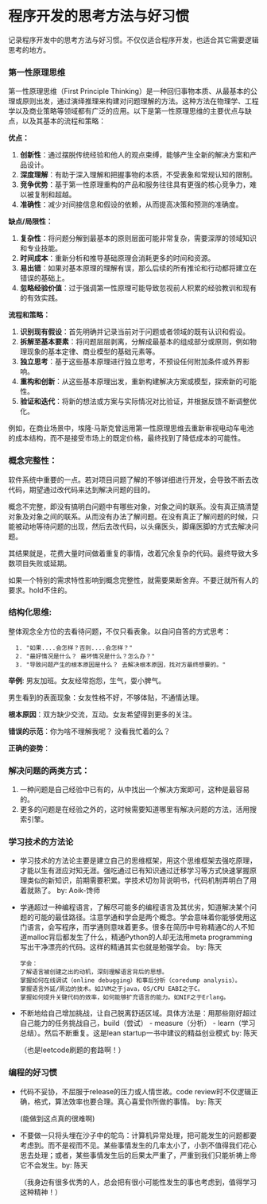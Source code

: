 # 程序开发的思考方法与好习惯

记录程序开发中的思考方法与好习惯。不仅仅适合程序开发，也适合其它需要逻辑思考的地方。

### 第一性原理思维

第一性原理思维（First Principle Thinking）是一种回归事物本质、从最基本的公理或原则出发，通过演绎推理来构建对问题理解的方法。这种方法在物理学、工程学以及商业策略等领域都有广泛的应用。以下是第一性原理思维的主要优点与缺点，以及其基本的流程和策略：

**优点：**
1. **创新性**：通过摆脱传统经验和他人的观点束缚，能够产生全新的解决方案和产品设计。
2. **深度理解**：有助于深入理解和把握事物的本质，不受表象和常规认知的限制。
3. **竞争优势**：基于第一性原理重构的产品和服务往往具有更强的核心竞争力，难以被复制和超越。
4. **准确性**：减少对间接信息和假设的依赖，从而提高决策和预测的准确度。

**缺点/局限性：**
1. **复杂性**：将问题分解到最基本的原则层面可能非常复杂，需要深厚的领域知识和专业技能。
2. **时间成本**：重新分析和推导基础原理会消耗更多的时间和资源。
3. **易出错**：如果对基本原理的理解有误，那么后续的所有推论和行动都将建立在错误的基础上。
4. **忽略经验价值**：过于强调第一性原理可能导致忽视前人积累的经验教训和现有的有效实践。

**流程和策略：**
1. **识别现有假设**：首先明确并记录当前对于问题或者领域的既有认识和假设。
2. **拆解至基本要素**：将问题层层剥离，分解成最基本的组成部分或原则，例如物理现象的基本定律、商业模型的基础元素等。
3. **独立思考**：基于这些基本原理进行独立思考，不预设任何附加条件或外界影响。
4. **重构和创新**：从这些基本原理出发，重新构建解决方案或模型，探索新的可能性。
5. **验证和迭代**：将新的想法或方案与实际情况对比验证，并根据反馈不断调整优化。

例如，在商业场景中，埃隆·马斯克曾运用第一性原理思维去重新审视电动车电池的成本结构，而不是接受市场上的既定价格，最终找到了降低成本的可能性。

### 概念完整性：
软件系统中重要的一点。若对项目问题了解的不够详细进行开发，会导致不断去改代码，期望通过改代码来达到解决问题的目的。

概念不完整，即没有搞明白问题中有哪些对象，对象之间的联系。没有真正搞清楚对象及对象之间的联系。从而没有办法了解问题。在没有真正了解问题的时候，只能被动地等待问题的出现，然后去改代码，以头痛医头，脚痛医脚的方式去解决问题。

其结果就是，花费大量时间做着重复的事情，改着冗余复杂的代码。最终导致大多数项目失败或延期。

如果一个特别的需求特性影响到概念完整性，就需要果断舍弃。不要迁就所有人的要求。hold不住的。

### 结构化思维:
整体观念全方位的去看待问题，不仅只看表象。以自问自答的方式思考：

      1. "如果....会怎样？否则....会怎样？"
      2. "最好情况是什么？ 最坏情况是什么？怎么办？"
      3. "导致问题产生的根本原因是什么？ 去解决根本原因，找对方最终想要的。"

**举例**: 男友加班。女友经常抱怨，生气，耍小脾气。

男生看到的表面现象：女友性格不好，不够体贴，不通情达理。

**根本原因**：双方缺少交流，互动。女友希望得到更多的关注。

**错误的示范**：你为啥不理解我呢？ 没看我忙着的么？

**正确的姿势**：

### 解决问题的两类方式：
1. 一种问题是自己经验中已有的，从中找出一个解决方案即可，这种是最容易的。
2. 更多的问题是在经验之外的，这时候需要知道哪里有解决问题的方法，活用搜索引擎。

### 学习技术的方法论
-  学习技术的方法论主要是建立自己的思维框架，用这个思维框架去强吃原理，才能以生有涯应对知无涯。强吃通过已有知识通过迁移学习等方式快速掌握原理类似的新知识，前期需要积累。学技术切勿背说明书，代码机制弄明白了用着就熟了。 by: Aoik-馋师

- 学通超过一种编程语言，了解尽可能多的编程语言及其优劣，知道解决某个问题的可能的最佳路径。注意学通和学会是两个概念。学会意味着你能够使用这门语言，会写程序，而学通则意味着更多。很多在简历中号称精通C的人不知道malloc背后都发生了什么，精通Python的人却无法用meta programming写出干净漂亮的代码。这样的精通其实也就是勉强学会。 by: 陈天

      学会：
      了解语言被创建之出的动机，深刻理解语言背后的思想。
      掌握如何在线调试（online debugging）和事后分析（coredump analysis）。
      掌握语言外延/周边的技术。如JVM之于java，OS/CPU EABI之于C。
      掌握如何提升关键代码的效率，如何能够扩充语言的能力。如NIF之于Erlang。


-  不断地给自己增加挑战，让自己脱离舒适区域。具体方法是：用那些刚好超过自己能力的任务挑战自己，build（尝试） - measure（分析） - learn（学习总结）。然后不断重复。这是lean startup一书中建议的精益创业模式 by: 陈天

    （也是leetcode刷题的套路啊！）

### 编程的好习惯
-  代码不妥协，不屈服于release的压力或人情世故。code review时不仅逻辑正确，格式，算法效率也要合理。真心喜爱你所做的事情。 by: 陈天

    (能做到这点真的很难啊)


-  不要做一只将头埋在沙子中的鸵鸟：计算机异常处理，把可能发生的问题都要考虑到。而不是视而不见。某些事情发生的几率太小了，小到不值得我们花心思去处理；或者，某些事情发生后的后果太严重了，严重到我们只能祈祷上帝它不会发生。by: 陈天

    （我身边有很多优秀的人，总会把有很小可能性发生的事也考虑到，值得学习这种精神！）

